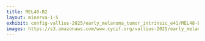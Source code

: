 ```yaml
---
title: MEL48-B2
layout: minerva-1-5
exhibit: config-vallius-2025/early_melanoma_tumor_intrinsic_e41/MEL48-B2
images: https://s3.amazonaws.com/www.cycif.org/vallius-2025/early_melanoma_tumor_intrinsic_e41/MEL48-B2
---
```

